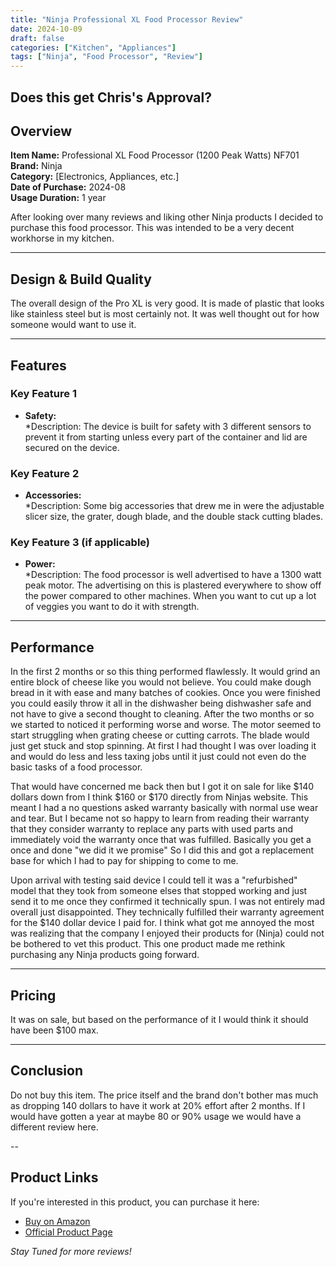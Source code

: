 ```yaml
---
title: "Ninja Professional XL Food Processor Review"
date: 2024-10-09
draft: false
categories: ["Kitchen", "Appliances"]
tags: ["Ninja", "Food Processor", "Review"]
---
```


## Does this get Chris's Approval?
<!--
![Chris's sticker of approval](/images/chris-approval.png)
-->

<!--
![Chris's sticker of approval](/images/chris-disapproval.png)
-->


## Overview

**Item Name:** Professional XL Food Processor (1200 Peak Watts) NF701  
**Brand:** Ninja  
**Category:** [Electronics, Appliances, etc.]  
**Date of Purchase:** 2024-08  
**Usage Duration:** 1 year  

After looking over many reviews and liking other Ninja products I decided to purchase this food processor. This was intended to be a very decent workhorse in my kitchen.

---

## Design & Build Quality

The overall design of the Pro XL is very good. It is made of plastic that looks like stainless steel but is most certainly not. It was well thought out for how someone would want to use it.

---

## Features

### Key Feature 1

- **Safety:**  
  *Description: The device is built for safety with 3 different sensors to prevent it from starting unless every part of the container and lid are secured on the device.

### Key Feature 2

- **Accessories:**  
  *Description: Some big accessories that drew me in were the adjustable slicer size, the grater, dough blade, and the double stack cutting blades.

### Key Feature 3 (if applicable)

- **Power:**  
  *Description: The food processor is well advertised to have a 1300 watt peak motor. The advertising on this is plastered everywhere to show off the power compared to other machines. When you want to cut up a lot of veggies you want to do it with strength.

---

## Performance

In the first 2 months or so this thing performed flawlessly. It would grind an entire block of cheese like you would not believe. You could make dough bread in it with ease and many batches of cookies. Once you were finished you could easily throw it all in the dishwasher being dishwasher safe and not have to give a second thought to cleaning. After the two months or so we started to noticed it performing worse and worse. The motor seemed to start struggling when grating cheese or cutting carrots. The blade would just get stuck and stop spinning. At first I had thought I was over loading it and would do less and less taxing jobs until it just could not even do the basic tasks of a food processor.

That would have concerned me back then but I got it on sale for like $140 dollars down from I think $160 or $170 directly from Ninjas website. This meant I had a no questions asked warranty basically with normal use wear and tear. But I became not so happy to learn from reading their warranty that they consider warranty to replace any parts with used parts and immediately void the warranty once that was fulfilled. Basically you get a once and done "we did it we promise" So I did this and got a replacement base for which I had to pay for shipping to come to me.

Upon arrival with testing said device I could tell it was a "refurbished" model that they took from someone elses that stopped working and just send it to me once they confirmed it technically spun. I was not entirely mad overall just disappointed. They technically fulfilled their warranty agreement for the $140 dollar device I paid for. I think what got me annoyed the most was realizing that the company I enjoyed their products for (Ninja) could not be bothered to vet this product. This one product made me rethink purchasing any Ninja products going forward.

---
## Pricing

It was on sale, but based on the performance of it I would think it should have been $100 max.

---

## Conclusion

Do not buy this item. The price itself and the brand don't bother mas much as dropping 140 dollars to have it work at 20% effort after 2 months. If I would have gotten a year at maybe 80 or 90% usage we would have a different review here.

--
## Product Links

If you're interested in this product, you can purchase it here:

- [Buy on Amazon](https://www.amazon.com/Ninja-NF701-Professional-Processor-Peak-Wattage/dp/B09SBSGLSS)
- [Official Product Page](https://www.ninjakitchen.com/products/ninja-professional-xl-food-processor-zidNF701)

*Stay Tuned for more reviews!*
